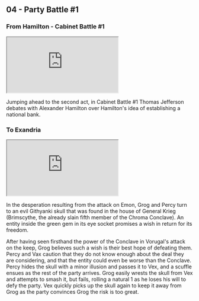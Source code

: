 ## 04 - Party Battle #1

### From Hamilton - Cabinet Battle #1

<div class="video-responsive">
<iframe id="ytplayer" type="text/html" src="https://www.youtube.com/embed/dSYW61XQZeo">
</iframe></div>

Jumping ahead to the second act, in Cabinet Battle #1 Thomas Jefferson debates with Alexander Hamilton over Hamilton's idea of establishing a national bank.

### To Exandria

<div class="video-responsive">
<iframe id="ytplayer" type="text/html" src="https://www.youtube.com/embed/Q-dk_-9iUUw">
</iframe></div>

In the desperation resulting from the attack on Emon, Grog and Percy turn to an evil Githyanki skull that was found in the house of General Krieg
(Brimscythe, the already slain fifth member of the Chroma Conclave).
An entity inside the green gem in its eye socket promises a wish in return for its freedom.

After having seen firsthand the power of the Conclave in Vorugal's attack on the keep, Grog believes such a wish is their best hope of defeating them.
Percy and Vax caution that they do not know enough about the deal they are considering, and that the entity could even be worse than the Conclave.
Percy hides the skull with a minor illusion and passes it to Vex, and a scuffle ensues as the rest of the party arrives.
Grog easily wrests the skull from Vex and attempts to smash it, but fails, rolling a natural 1 as he loses his will to defy the party.
Vex quickly picks up the skull again to keep it away from Grog as the party convinces Grog the risk is too great.
